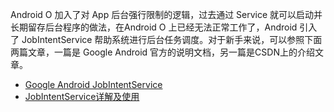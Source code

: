 Android O 加入了对 App 后台强行限制的逻辑，过去通过 Service 就可以启动并长期留存后台程序的做法，在Android O 上已经无法正常工作了，Android 引入了 JobIntentService 帮助系统进行后台任务调度。对于新手来说，可以参照下面两篇文章，一篇是 Google Android 官方的说明文档，另一篇是CSDN上的介绍文章。

* [Google Android JobIntentService](https://developer.android.com/reference/android/support/v4/app/JobIntentService)
* [JobIntentService详解及使用](https://blog.csdn.net/Houson_c/article/details/78461751)